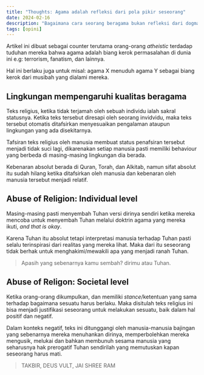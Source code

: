 ```yaml
---
title: "Thoughts: Agama adalah refleksi dari pola pikir seseorang"
date: 2024-02-16
description: "Bagaimana cara seorang beragama bukan refleksi dari dogma agama tersebut, melainkan pola pikir orang tersebut"
tags: [opini]
---
```


Artikel ini dibuat sebagai counter terutama orang-orang *atheistic* terdadap tuduhan mereka bahwa agama adalah biang kerok permasalahan di dunia ini e.g: terrorism, fanatism, dan lainnya.

Hal ini berlaku juga untuk misal: agama X menuduh agama Y sebagai biang kerok dari musibah yang dialami mereka.

## Lingkungan mempengaruhi kualitas beragama

Teks religius, ketika tidak terjamah oleh sebuah individu ialah sakral statusnya. Ketika teks tersebut diresapi oleh seorang invidvidu, maka teks tersebut otomatis ditafsirkan menyesuaikan pengalaman ataupun lingkungan yang ada disekitarnya.

Tafsiran teks religius oleh manusia membuat status penafsiran tersebut menjadi tidak suci lagi, dikarenakan setiap manusia pasti memiliki behaviour yang berbeda di masing-masing lingkungan dia berada.

Kebenaran absolut berada di Quran, Torah, dan Alkitab, namun sifat absolut itu sudah hilang ketika ditafsirkan oleh manusia dan kebenaran oleh manusia tersebut menjadi relatif.

## Abuse of Religion: Individual level

Masing-masing pasti menyembah Tuhan versi dirinya sendiri ketika mereka mencoba untuk menyembah Tuhan melalui doktrin agama yang mereka ikuti, *and that is okay*. 

Karena Tuhan itu absolut tetapi interpretasi manusia terhadap Tuhan pasti selalu terinspirasi dari realitas yang mereka lihat. Maka dari itu seseorang tidak berhak untuk menghakimi/mewakili apa yang menjadi ranah Tuhan.

> Apasih yang sebenarnya kamu sembah? dirimu atau Tuhan.

## Abuse of Religon: Societal level

Ketika orang-orang dikumpulkan, dan memiliki *stance*/ketentuan yang sama terhadap bagaimana sesuatu harus berlaku. Maka disitulah teks religius ini bisa menjadi justifikasi seseorang untuk melakukan sesuatu, baik dalam hal positif dan negatif.

Dalam konteks negatif, teks ini ditunggangi oleh manusia-manusia bajingan yang sebenarnya mereka menuhankan dirinya, memperbolehkan mereka mengusik, melukai dan bahkan membunuh sesama manusia yang seharusnya hak prerogatif Tuhan sendirilah yang memutuskan kapan seseorang harus mati.

> TAKBIR, DEUS VULT, JAI SHREE RAM